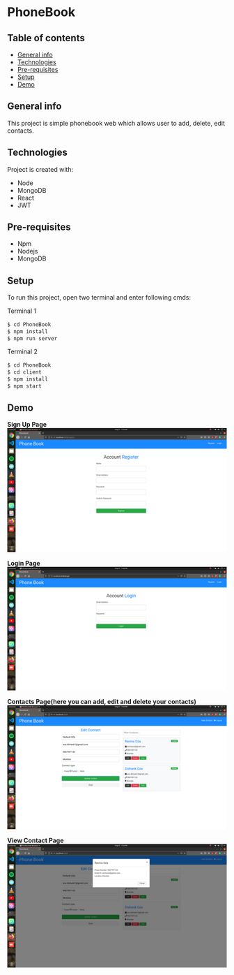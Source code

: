 # PhoneBook

## Table of contents
* [General info](#general-info)
* [Technologies](#technologies)
* [Pre-requisites](#pre-requisites)
* [Setup](#setup)
* [Demo](#demo)

## General info
This project is simple phonebook web which allows user to add, delete, edit contacts.

## Technologies
Project is created with:
* Node
* MongoDB
* React
* JWT

## Pre-requisites
* Npm
* Nodejs
* MongoDB

## Setup
To run this project, open two terminal and enter following cmds:

Terminal 1
```
$ cd PhoneBook
$ npm install
$ npm run server
```
Terminal 2
```
$ cd PhoneBook
$ cd client
$ npm install
$ npm start
```
## Demo
**Sign Up Page**
![sign-up](./images/signup-page.png)

**Login Page**
![login](./images/login-page.png)

**Contacts Page(here you can add, edit and delete your contacts)**
![contacts](./images/contacts-page.png)

**View Contact Page**
![contact](./images/view-contact-page.png)
